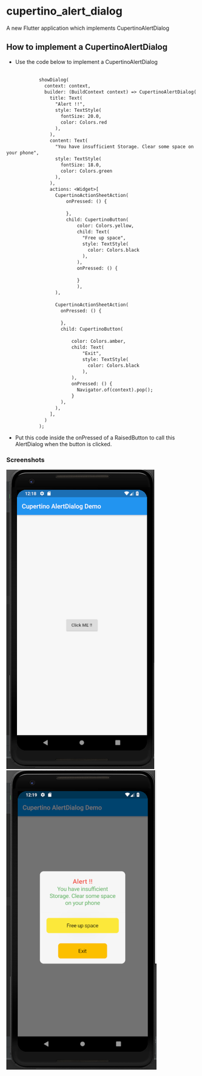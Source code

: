 # cupertino_alert_dialog

A new Flutter application which implements CupertinoAlertDialog

## How to implement a CupertinoAlertDialog

- Use the code below to implement a CupertinoAlertDialog

```

            showDialog(
              context: context,
              builder: (BuildContext context) => CupertinoAlertDialog(
                title: Text(
                  "Alert !!",
                  style: TextStyle(
                    fontSize: 20.0,
                    color: Colors.red
                  ),
                ),
                content: Text(
                  "You have insufficient Storage. Clear some space on your phone",
                  style: TextStyle(
                    fontSize: 18.0,
                    color: Colors.green
                  ),
                ),
                actions: <Widget>[
                  CupertinoActionSheetAction(
                      onPressed: () {

                      },
                      child: CupertinoButton(
                          color: Colors.yellow,
                          child: Text(
                            "Free up space",
                            style: TextStyle(
                              color: Colors.black
                            ),
                          ),
                          onPressed: () {

                          }
                          ),
                  ),

                  CupertinoActionSheetAction(
                    onPressed: () {

                    },
                    child: CupertinoButton(

                        color: Colors.amber,
                        child: Text(
                            "Exit",
                            style: TextStyle(
                              color: Colors.black
                            ),
                        ),
                        onPressed: () {
                          Navigator.of(context).pop();
                        }
                    ),
                  ),
                ],
              )
            );

```

- Put this code inside the onPressed of a RaisedButton to call this AlertDialog when the button is 
clicked.

### Screenshots

![](./screenshots/screen1.png) ![](./screenshots/screen2.png)